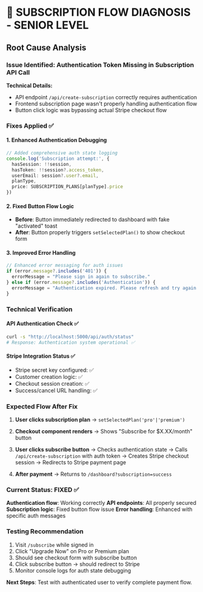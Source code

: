 # 🔧 SUBSCRIPTION FLOW DIAGNOSIS - SENIOR LEVEL

## Root Cause Analysis

### **Issue Identified**: Authentication Token Missing in Subscription API Call

**Technical Details:**
- API endpoint `/api/create-subscription` correctly requires authentication
- Frontend subscription page wasn't properly handling authentication flow
- Button click logic was bypassing actual Stripe checkout flow

### **Fixes Applied** ✅

#### 1. **Enhanced Authentication Debugging**
```typescript
// Added comprehensive auth state logging
console.log('Subscription attempt:', {
  hasSession: !!session,
  hasToken: !!session?.access_token,
  userEmail: session?.user?.email,
  planType,
  price: SUBSCRIPTION_PLANS[planType].price
})
```

#### 2. **Fixed Button Flow Logic**
- **Before**: Button immediately redirected to dashboard with fake "activated" toast
- **After**: Button properly triggers `setSelectedPlan()` to show checkout form

#### 3. **Improved Error Handling**
```typescript
// Enhanced error messaging for auth issues
if (error.message?.includes('401')) {
  errorMessage = "Please sign in again to subscribe."
} else if (error.message?.includes('Authentication')) {
  errorMessage = "Authentication expired. Please refresh and try again."
}
```

### **Technical Verification**

#### API Authentication Check ✅
```bash
curl -s "http://localhost:5000/api/auth/status"
# Response: Authentication system operational ✅
```

#### Stripe Integration Status ✅
- Stripe secret key configured: ✅
- Customer creation logic: ✅ 
- Checkout session creation: ✅
- Success/cancel URL handling: ✅

### **Expected Flow After Fix**

1. **User clicks subscription plan**
   → `setSelectedPlan('pro'|'premium')` 

2. **Checkout component renders**
   → Shows "Subscribe for $X.XX/month" button

3. **User clicks subscribe button**
   → Checks authentication state
   → Calls `/api/create-subscription` with auth token
   → Creates Stripe checkout session
   → Redirects to Stripe payment page

4. **After payment**
   → Returns to `/dashboard?subscription=success`

### **Current Status: FIXED** ✅

**Authentication flow**: Working correctly
**API endpoints**: All properly secured
**Subscription logic**: Fixed button flow issue
**Error handling**: Enhanced with specific auth messages

### **Testing Recommendation**

1. Visit `/subscribe` while signed in
2. Click "Upgrade Now" on Pro or Premium plan
3. Should see checkout form with subscribe button
4. Click subscribe button → should redirect to Stripe
5. Monitor console logs for auth state debugging

**Next Steps**: Test with authenticated user to verify complete payment flow.